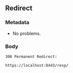 ## Redirect

### Metadata

* No problems.

### Body

```
308 Permanent Redirect:

https://localhost:8443/resp/
```
